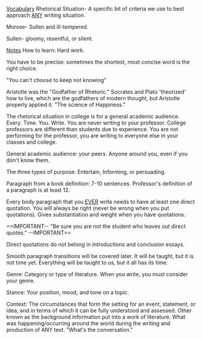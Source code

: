 <u>Vocabulary</u>
Rhetorical Situation- A specific bit of criteria we use to best approach <u>ANY</u> writing situation.

Morose- Sullen and ill-tempered. 

Sullen- gloomy, resentful, or silent.

<u>Notes</u>
How to learn: Hard work. 

You have to be precise: sometimes the shortest, most concise word is the right choice. 

"You can't choose to keep not knowing"

Aristotle was the "Godfather of Rhetoric." Socrates and Plato 'theorized' how to live, which are the godfathers of modern thought, but Aristotle properly applied it. "The science of Happiness." 

The rhetorical situation in college is for a general academic audience. Every. Time. You. Write. You are never writing to your professor. College professors are different than students due to experience. You are not performing for the professor, you are writing to everyone else in your classes and college.

General academic audience: your peers. Anyone around you, even if you don't know them.

The three types of purpose: Entertain, Informing, or persuading.

Paragraph from a book definition: 7-10 sentences. Professor's definition of a paragraph is at least 12. 

Every body paragraph that you <u>EVER</u> write needs to have at least one direct quotation. You will always be right (never be wrong when you put quotations). Gives substantiation and weight when you have quotations. 

==IMPORTANT-- "Be sure you are not the student who leaves out direct quotes." --IMPORTANT==

Direct quotations do not belong in introductions and conclusion essays.

Smooth paragraph transitions will be covered later. It will be taught, but it is not time yet. Everything will be taught to us, but it all has its time. 

Genre: Category or type of literature. When you write, you must consider your genre. 

Stance: Your position, mood, and tone on a topic.

Context: The circumstances that form the setting for an event, statement, or idea, and in terms of which it can be fully understood and assessed. Other known as the background information put into a work of literature. What was happening/occurring around the world during the writing and production of ANY text. "What's the conversation." 

